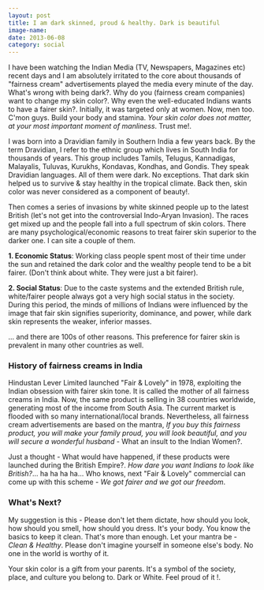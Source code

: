 ```yaml
---
layout: post
title: I am dark skinned, proud & healthy. Dark is beautiful
image-name: 
date: 2013-06-08
category: social
---
```


I have been watching the Indian Media (TV, Newspapers, Magazines etc) recent days and I am absolutely irritated to the core about thousands of "fairness cream" advertisements played the media every minute of the day. What's wrong with being dark?. Why do you (fairness cream companies) want to change my skin color?. Why even the well-educated Indians wants to have a fairer skin?. Initially, it was targeted only at women. Now, men too. C'mon guys. Build your body and stamina. *Your skin color does not matter, at your most important moment of manliness*. Trust me!.  

I was born into a Dravidian family in Southern India a few years back. By the term Dravidian, I refer to the ethnic group which lives in South India for thousands of years. This group includes Tamils, Telugus, Kannadigas, Malayalis, Tuluvas, Kurukhs, Kondavas, Kondhas, and Gondis. They speak Dravidian languages. All of them were dark. No exceptions. That dark skin helped us to survive & stay healthy in the tropical climate. Back then, skin color was never considered as a component of beauty!.   
  
Then comes a series of invasions by white skinned people up to the latest British (let's not get into the controversial Indo-Aryan Invasion). The races get mixed up and the people fall into a full spectrum of skin colors. There are many psychological/economic reasons to treat fairer skin superior to the darker one. I can site a couple of them.  
  
**1. Economic Status**: Working class people spent most of their time under the sun and retained the dark color and the wealthy people tend to be a bit fairer. (Don't think about white. They were just a bit fairer).  
  
**2. Social Status**: Due to the caste systems and the extended British rule, white/fairer people always got a very high social status in the society. During this period, the minds of millions of Indians were influenced by the image that fair skin signifies superiority, dominance, and power, while dark skin represents the weaker, inferior masses.  
  
... and there are 100s of other reasons. This preference for fairer skin is prevalent in many other countries as well.  
  
### History of fairness creams in India
  
Hindustan Lever Limited launched "Fair & Lovely" in 1978, exploiting the Indian obsession with fairer skin tone. It is called the mother of all fairness creams in India. Now, the same product is selling in 38 countries worldwide, generating most of the income from South Asia. The current market is flooded with so many international/local brands. Nevertheless, all fairness cream advertisements are based on the mantra, *If you buy this fairness product, you will make your family proud, you will look beautiful, and you will secure a wonderful husband* - What an insult to the Indian Women?.  
  
Just a thought - What would have happened, if these products were launched during the British Empire?. *How dare you want Indians to look like British?*... ha ha ha ha... Who knows, next "Fair & Lovely" commercial can come up with this scheme - *We got fairer and we got our freedom*.  
  
### What's Next?  
    
My suggestion is this - Please don't let them dictate, how should you look, how should you smell, how should you dress. It's your body. You know the basics to keep it clean. That's more than enough. Let your mantra be - *Clean & Healthy*. Please don't imagine yourself in someone else's body. No one in the world is worthy of it.  
  
Your skin color is a gift from your parents. It's a symbol of the society, place, and culture you belong to. Dark or White. Feel proud of it !.   
